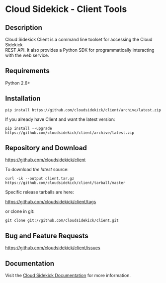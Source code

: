 # Cloud Sidekick - Client Tools


## Description

Cloud Sidekick Client is a command line toolset for accessing the Cloud Sidekick  
REST API. It also provides a Python SDK for programmatically 
interacting with the web service.

## Requirements

Python 2.6+ 

## Installation

```
pip install https://github.com/cloudsidekick/client/archive/latest.zip
```

If you already have Client and want the latest version:

```
pip install --upgrade https://github.com/cloudsidekick/client/archive/latest.zip
```

## Repository and Download

https://github.com/cloudsidekick/client

To download _the latest_ source:

```
curl -Lk --output client.tar.gz https://github.com/cloudsidekick/client/tarball/master
```

Specific release tarballs are here:

https://github.com/cloudsidekick/client/tags

or clone in git:

```
git clone git://github.com/cloudsidekick/client.git
```

## Bug and Feature Requests

https://github.com/cloudsidekick/client/issues

## Documentation

Visit the [Cloud Sidekick Documentation](http://docs.cloudsidekick.com/docs/velocity/restapi/client.html) for more information.
